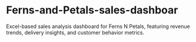 # Ferns-and-Petals-sales-dashboar
Excel-based sales analysis dashboard for Ferns N Petals, featuring revenue trends, delivery insights, and customer behavior metrics.

